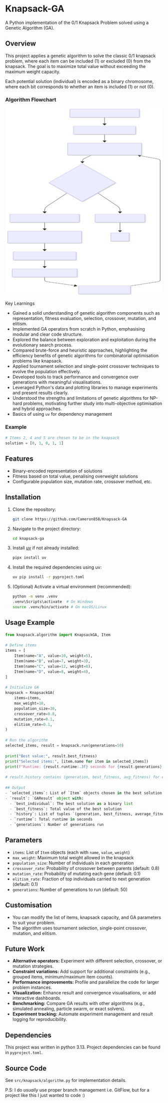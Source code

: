 # Knapsack-GA

A Python implementation of the 0/1 Knapsack Problem solved using a Genetic Algorithm (GA).

## Overview

This project applies a genetic algorithm to solve the classic 0/1 knapsack problem, where each item can be included (1) or excluded (0) from the knapsack. The goal is to maximize total value without exceeding the maximum weight capacity.

Each potential solution (individual) is encoded as a binary chromosome, where each bit corresponds to whether an item is included (1) or not (0).

### Algorithm Flowchart
<img src="docs/algorithm.svg" width="600" height="600" alt="Flowchart illustrating the steps of a genetic algorithm for solving the 0/1 knapsack problem. The process starts with initializing GA parameters, generating the initial population, and evaluating the fitness of each individual. It checks if the stopping condition is met. If not, it selects parents via tournament, applies crossover to produce offspring, applies mutation to offspring, and evaluates the fitness of offspring. The new population is formed and the process repeats. If the stopping condition is met, the best solution is returned and the algorithm ends. The flowchart includes decision points labeled Yes and No, and all process steps are clearly labeled with descriptive text. The overall tone is instructional and methodical, supporting understanding of the genetic algorithm workflow." />

Key Learnings
- Gained a solid understanding of genetic algorithm components such as representation, fitness evaluation, selection, crossover, mutation, and elitism.
- Implemented GA operators from scratch in Python, emphasising modular and clear code structure.
- Explored the balance between exploration and exploitation during the evolutionary search process.
- Compared brute-force and heuristic approaches, highlighting the efficiency benefits of genetic algorithms for combinatorial optimisation problems like knapsack.
- Applied tournament selection and single-point crossover techniques to evolve the population effectively.
- Developed tools to track performance and convergence over generations with meaningful visualisations.
- Leveraged Python's data and plotting libraries to manage experiments and present results clearly.
- Understood the strengths and limitations of genetic algorithms for NP-hard problems, motivating further study into multi-objective optimisation and hybrid approaches.
- Basics of using `uv` for dependency management

### Example
```python
# Items 2, 4 and 5 are chosen to be in the knapsack
solution = [0, 1, 0, 1, 1]
```

## Features
- Binary-encoded representation of solutions
- Fitness based on total value, penalising overweight solutions
- Configurable population size, mutation rate, crossover method, etc.

## Installation

1. Clone the repository:
    ```bash
    git clone https://github.com/Cameron858/Knapsack-GA
    ```

2. Navigate to the project directory:
    ```bash
    cd knapsack-ga
    ```

3. Install [uv](https://github.com/astral-sh/uv) if not already installed:
    ```bash
    pipx install uv
    ```

4. Install the required dependencies using uv:
    ```bash
    uv pip install -r pyproject.toml
    ```

5. (Optional) Activate a virtual environment (recommended):
    ```bash
    python -m venv .venv
    .venv\Scripts\activate  # On Windows
    source .venv/bin/activate # On macOS/Linux
    ```

## Usage Example

```python
from knapsack.algorithm import KnapsackGA, Item

# Define items
items = [
    Item(name="A", value=10, weight=5),
    Item(name="B", value=7, weight=3),
    Item(name="C", value=12, weight=8),
    Item(name="D", value=8, weight=4),
]

# Initialize GA
knapsack = KnapsackGA(
    items=items,
    max_weight=10,
    population_size=30,
    crossover_rate=0.8,
    mutation_rate=0.1,
    elitism_rate=0.1,
)

# Run the algorithm
selected_items, result = knapsack.run(generations=50)

print("Best value:", result.best_fitness)
print("Selected items:", [item.name for item in selected_items])
print(f"Runtime: {result.runtime:.3f} seconds for {result.generations} generations")

# result.history contains (generation, best_fitness, avg_fitness) for each generation

## Output
- `selected_items`: List of `Item` objects chosen in the best solution
- `result`: `GAResult` object with:
  - `best_individual`: The best solution as a binary list
  - `best_fitness`: Total value of the best solution
  - `history`: List of tuples `(generation, best_fitness, average_fitness)` for each generation
  - `runtime`: Total runtime in seconds
  - `generations`: Number of generations run
```

## Parameters
- `items`: List of `Item` objects (each with `name`, `value`, `weight`)
- `max_weight`: Maximum total weight allowed in the knapsack
- `population_size`: Number of individuals in each generation
- `crossover_rate`: Probability of crossover between parents (default: 0.8)
- `mutation_rate`: Probability of mutating each gene (default: 0.1)
- `elitism_rate`: Fraction of top individuals carried to next generation (default: 0.1)
- `generations`: Number of generations to run (default: 50)

## Customisation
- You can modify the list of items, knapsack capacity, and GA parameters to suit your problem.
- The algorithm uses tournament selection, single-point crossover, mutation, and elitism.

## Future Work
- **Alternative operators:** Experiment with different selection, crossover, or mutation strategies.
- **Constraint variations:** Add support for additional constraints (e.g., grouped items, minimum/maximum item counts).
- **Performance improvements:** Profile and parallelize the code for larger problem instances.
- **Visualization:** Enhance result and convergence visualisations, or add interactive dashboards.
- **Benchmarking:** Compare GA results with other algorithms (e.g., simulated annealing, particle swarm, or exact solvers).
- **Experiment tracking:** Automate experiment management and result logging for reproducibility.

## Dependencies

This project was written in python 3.13. Project dependencies can be found in `pyproject.toml`.

## Source Code
See `src/knapsack/algorithm.py` for implementation details.

P.S: I do *usually* use proper branch management i.e. GitFlow, but for a project like this I just wanted to code :) 